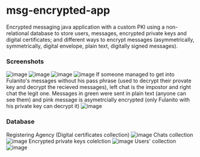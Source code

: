 # msg-encrypted-app
Encrypted messaging java application with a custom PKI using a non-relational database to store users, messages, encrypted private keys and digital certificates; and different ways to encrypt messages (asymmetrically, symmetrically, digital envelope, plain text, digitally signed messages).

### Screenshots
![image](https://github.com/fdezSeb01/msg-encrypted-app/assets/110956552/ad38a3a9-85a6-4721-87ec-5d8c046ac077)
![image](https://github.com/fdezSeb01/msg-encrypted-app/assets/110956552/fc855eb0-e884-4766-96e0-736fc3474c8e)
![image](https://github.com/fdezSeb01/msg-encrypted-app/assets/110956552/0d170cc6-6dae-4979-8216-c74d4ab95707)
![image](https://github.com/fdezSeb01/msg-encrypted-app/assets/110956552/25dbd32b-a550-4982-99df-8ef3d21aa56b)
If someone managed to get into Fulanito's messages without his pass phrase (used to decrypt their provate key and decrypt the recieved messages), left chat is the impostor and right chat the legit one. Messages in green were sent in plain text (anyone can see them) and pink message is asymetrcially encrypted (only Fulanito with his private key can decrypt it)
![image](https://github.com/fdezSeb01/msg-encrypted-app/assets/110956552/33113435-1c12-4ae4-9525-6aaa66d98e8b)


### Database
Registering Agency (Digital certificates collection)
![image](https://github.com/fdezSeb01/msg-encrypted-app/assets/110956552/4d65eb9c-db56-4c38-aeff-17c45b9a061e)
Chats collection
![image](https://github.com/fdezSeb01/msg-encrypted-app/assets/110956552/4cc33d14-f308-4331-b9f7-e729ce53bb7c)
Encrypted private keys colelction
![image](https://github.com/fdezSeb01/msg-encrypted-app/assets/110956552/93d6ccf2-7f5b-4afd-9255-e7c1a09ce5e1)
Users' collection
![image](https://github.com/fdezSeb01/msg-encrypted-app/assets/110956552/6fb51e07-232f-471f-bb67-9a71d738921e)
